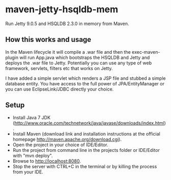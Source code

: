 maven-jetty-hsqldb-mem
======================

Run Jetty 9.0.5 and HSQLDB 2.3.0 in memory from Maven.

How this works and usage
---

In the Maven lifecycle it will compile a .war file and then the exec-maven-plugin will 
run App.java which bootstraps the HSQLDB and Jetty and deploys the .war file to Jetty.
Potentially you can use any type of web framework, servlets, filters etc that works on Jetty.

I have added a simple servlet which renders a JSP file and stubbed a simple database entity. 
You have access to the full power of JPA/EntityManager or you can use EclipseLink/JDBC directly your choice.


Setup
---

* Install Java 7 JDK (http://www.oracle.com/technetwork/java/javase/downloads/index.html).
* Install Maven (download link and installation instructions at the official homepage http://maven.apache.org/download.cgi).
* Open the project in your choice of IDE/Editor.
* Run the project from command line in the projects folder or IDE/Editor with "mvn deploy".
* Browse to [http://localhost:8080](http://localhost:8080).
* Stop the server with CTRL+C in the terminal or by killing the process from your IDE.
